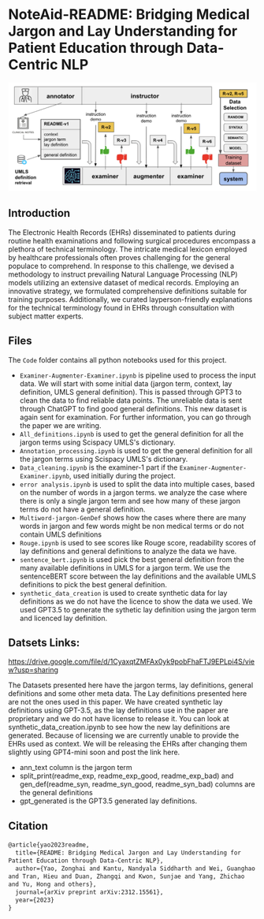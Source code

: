 # NoteAid-README: Bridging Medical Jargon and Lay Understanding for Patient Education through Data-Centric NLP

![Human-ai-loop](https://github.com/seasonyao/NoteAid-README/blob/main/Images/human-ai-loop.png?raw=true)

## Introduction

The Electronic Health Records (EHRs) disseminated to patients during routine health examinations and following surgical procedures encompass a plethora of technical terminology. The intricate medical lexicon employed by healthcare professionals often proves challenging for the general populace to comprehend. In response to this challenge, we devised a methodology to instruct prevailing Natural Language Processing (NLP) models utilizing an extensive dataset of medical records. Employing an innovative strategy, we formulated comprehensive definitions suitable for training purposes. Additionally, we curated layperson-friendly explanations for the technical terminology found in EHRs through consultation with subject matter experts.

## Files

The `Code` folder contains all python notebooks used for this project.

- `Examiner-Augmenter-Examiner.ipynb` is pipeline used to process the input data. We will start with some initial data (jargon term, context, lay definition, UMLS general definition). This is passed through GPT3 to clean the data to find reliable data points. The unreliable data is sent through ChatGPT to find good general definitions. This new dataset is again sent for examination. For further information, you can go through the paper we are writing.
- `All_definitions.ipynb` is used to get the general definition for all the jargon terms using Scispacy UMLS's dictionary.
- `Annotation_processing.ipynb` is used to get the general definition for all the jargon terms using Scispacy UMLS's dictionary.
- `Data_cleaning.ipynb` is the examiner-1 part if the `Examiner-Augmenter-Examiner.ipynb`, used initially during the project.
- `error analysis.ipynb` is used to split the data into multiple cases, based on the number of words in a jargon terms. we analyze the case where there is only a single jargon term and see how many of these jargon terms do not have a general definition.
- `Multiword-jargon-GenDef` shows how the cases where there are many words in jargon and few words might be non medical terms or do not contain UMLS definitions
- `Rouge.ipynb` is used to see scores like Rouge score, readability scores of lay definitions and general definitions to analyze the data we have.
- `sentence_bert.ipynb` is used pick the best general definition from the many available definitions in UMLS for a jargon term. We use the sentenceBERT score between the lay definitions and the available UMLS definitions to pick the best general definition.
- `synthetic_data_creation` is used to create synthetic data for lay definitions as we do not have the licence to show the data we used. We used GPT3.5 to generate the sythetic lay definition using the jargon term and licenced lay definition.

## Datsets Links:

https://drive.google.com/file/d/1CyaxqtZMFAx0yk9pobFhaFTJ9EPLpi4S/view?usp=sharing

The Datasets presented here have the jargon terms, lay definitions, general definitions and some other meta data. The Lay definitions presented here are not the ones used in this paper. We have created synthetic lay definitions using GPT-3.5, as the lay definitions use in the paper are proprietary and we do not have license to release it. You can look at synthetic_data_creation.ipynb to see how the new lay definitions are generated. Because of licensing we are currently unable to provide the EHRs used as context. We will be releasing the EHRs after changing them slightly using GPT4-mini soon and post the link here.

- ann_text column is the jargon term
- split_print(readme_exp, readme_exp_good, readme_exp_bad) and gen_def(readme_syn, readme_syn_good, readme_syn_bad) columns are the general definitions
- gpt_generated is the GPT3.5 generated lay definitions.

## Citation

```
@article{yao2023readme,
  title={README: Bridging Medical Jargon and Lay Understanding for Patient Education through Data-Centric NLP},
  author={Yao, Zonghai and Kantu, Nandyala Siddharth and Wei, Guanghao and Tran, Hieu and Duan, Zhangqi and Kwon, Sunjae and Yang, Zhichao and Yu, Hong and others},
  journal={arXiv preprint arXiv:2312.15561},
  year={2023}
}
```

